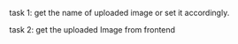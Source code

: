 task 1: get the name of uploaded image or set it accordingly. 

task 2: get the uploaded Image from frontend